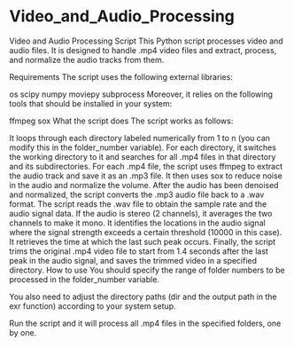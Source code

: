 # Video_and_Audio_Processing

Video and Audio Processing Script
This Python script processes video and audio files. It is designed to handle .mp4 video files and extract, process, and normalize the audio tracks from them.

Requirements
The script uses the following external libraries:

os
scipy
numpy
moviepy
subprocess
Moreover, it relies on the following tools that should be installed in your system:

ffmpeg
sox
What the script does
The script works as follows:

It loops through each directory labeled numerically from 1 to n (you can modify this in the folder_number variable).
For each directory, it switches the working directory to it and searches for all .mp4 files in that directory and its subdirectories.
For each .mp4 file, the script uses ffmpeg to extract the audio track and save it as an .mp3 file.
It then uses sox to reduce noise in the audio and normalize the volume.
After the audio has been denoised and normalized, the script converts the .mp3 audio file back to a .wav format.
The script reads the .wav file to obtain the sample rate and the audio signal data. If the audio is stereo (2 channels), it averages the two channels to make it mono.
It identifies the locations in the audio signal where the signal strength exceeds a certain threshold (10000 in this case). It retrieves the time at which the last such peak occurs.
Finally, the script trims the original .mp4 video file to start from 1.4 seconds after the last peak in the audio signal, and saves the trimmed video in a specified directory.
How to use
You should specify the range of folder numbers to be processed in the folder_number variable.

You also need to adjust the directory paths (dir and the output path in the exr function) according to your system setup.

Run the script and it will process all .mp4 files in the specified folders, one by one.